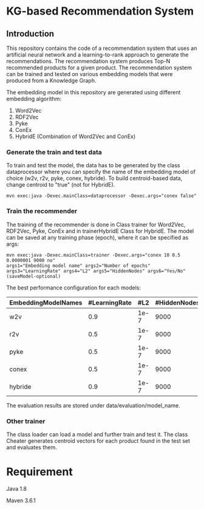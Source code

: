 # KG-based Recommendation System

## Introduction

This repository contains the code of a recommendation system that uses an artificial neural network and a learning-to-rank approach to generate the recommendations. The recommendation system produces Top-N recommended products for a given product.
The recommendation system can be trained and tested on various embedding models that were produced from a Knowledge Graph.

The embedding model in this repository are generated using different embedding algorithm:
1.  Word2Vec
2.  RDF2Vec
3.  Pyke
4.  ConEx 
5.  HybridE (Combination of Word2Vec and ConEx)

### Generate the train and test data
To train and test the model, the data has to be generated by the class dataprocessor where you can specify the name of the embedding model
of choice (w2v, r2v, pyke, conex, hybride). To build centroid-based data, change centroid to "true" (not for HybridE).

```
mvn exec:java -Dexec.mainClass=dataprocessor -Dexec.args="conex false"
```
### Train the recommender

The training of the recommender is done in Class trainer for Word2Vec, RDF2Vec, Pyke, ConEx and in trainerHybridE Class for HybridE.
The model can be saved at any training phase (epoch), where it can be specified as args:
```
mvn exec:java -Dexec.mainClass=trainer -Dexec.args="conex 10 0.5 0.0000001 9000 no"
args1="Embedding model name" args2="Number of epochs" args3="LearningRate" args4="L2" args5="HiddenNodes" args6="Yes/No"(saveModel-optional)
```

The best performance configuration for each models:

| EmbeddingModelNames | #LearningRate | #L2 | #HiddenNodes |
| --- | --- | --- | --- |
| w2v | 0.9 | 1e-7 | 9000 |
| r2v | 0.5 | 1e-7 | 9000 |
| pyke | 0.5 | 1e-7 | 9000 |
| conex | 0.5 | 1e-7 | 9000 |
| hybride | 0.9 | 1e-7 | 9000 |

The evaluation results are stored under data/evaluation/model_name.

### Other trainer
The class loader can load a model and further train and test it. 
The class Cheater generates centroid vectors for each product found in the test set and evaluates them.

# Requirement

Java 1.8

Maven 3.6.1